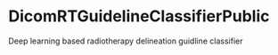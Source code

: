 # DicomRTGuidelineClassifierPublic
Deep learning based radiotherapy delineation guidline classifier 
